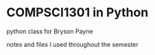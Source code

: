 # COMPSCI1301 in Python

python class for Bryson Payne

notes and files I used throughout the semester
